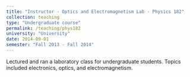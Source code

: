 ```yaml
---
title: "Instructor - Optics and Electromagnetism Lab - Physics 182"
collection: teaching
type: "Undergraduate course"
permalink: /teaching/phys182
university: "University"
date: 2014-09-01
semester: "Fall 2013 - Fall 2014"
---
```


Lectured and ran a laboratory class for undergraduate students. Topics included electronics, optics, and electromagnetism.
